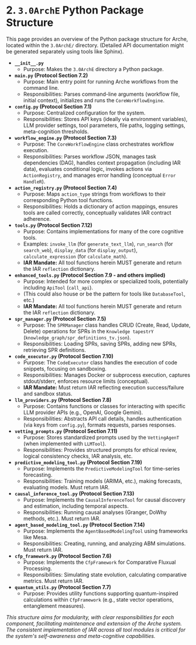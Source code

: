 # 2. `3.0ArchE` Python Package Structure

<!--
Instruction for AI Assistant (e.g., Cursor) or Keyholder populating the Wiki:
Overview of key modules and their responsibilities. Link to detailed API docs if generated separately, or summarize here.
-->

This page provides an overview of the Python package structure for Arche, located within the `3.0ArchE/` directory. (Detailed API documentation might be generated separately using tools like Sphinx).

*   **`__init__.py`**
    *   Purpose: Makes the `3.0ArchE` directory a Python package.
*   **`main.py` (Protocol Section 7.2)**
    *   Purpose: Main entry point for running Arche workflows from the command line.
    *   Responsibilities: Parses command-line arguments (workflow file, initial context), initializes and runs the `CoreWorkflowEngine`.
*   **`config.py` (Protocol Section 7.1)**
    *   Purpose: Centralized configuration for the system.
    *   Responsibilities: Stores API keys (ideally via environment variables), LLM provider settings, tool parameters, file paths, logging settings, meta-cognition thresholds.
*   **`workflow_engine.py` (Protocol Section 7.3)**
    *   Purpose: The `CoreWorkflowEngine` class orchestrates workflow execution.
    *   Responsibilities: Parses workflow JSON, manages task dependencies (DAG), handles context propagation (including IAR data), evaluates conditional logic, invokes actions via `ActionRegistry`, and manages error handling (conceptual `Error HandleR`).
*   **`action_registry.py` (Protocol Section 7.4)**
    *   Purpose: Maps `action_type` strings from workflows to their corresponding Python tool functions.
    *   Responsibilities: Holds a dictionary of action mappings, ensures tools are called correctly, conceptually validates IAR contract adherence.
*   **`tools.py` (Protocol Section 7.12)**
    *   Purpose: Contains implementations for many of the core cognitive tools.
    *   Examples: `invoke_llm` (for `generate_text_llm`), `run_search` (for `search_web`), `display_data` (for `display_output`), `calculate_expression` (for `calculate_math`).
    *   **IAR Mandate:** All tool functions herein MUST generate and return the IAR `reflection` dictionary.
*   **`enhanced_tools.py` (Protocol Section 7.9 - and others implied)**
    *   Purpose: Intended for more complex or specialized tools, potentially including `ApiTool` (`call_api`).
    *   (This could also house or be the pattern for tools like `DatabaseTool`, etc.)
    *   **IAR Mandate:** All tool functions herein MUST generate and return the IAR `reflection` dictionary.
*   **`spr_manager.py` (Protocol Section 7.5)**
    *   Purpose: The `SPRManager` class handles CRUD (Create, Read, Update, Delete) operations for SPRs in the `Knowledge tapestrY` (`knowledge_graph/spr_definitions_tv.json`).
    *   Responsibilities: Loading SPRs, saving SPRs, adding new SPRs, retrieving SPR definitions.
*   **`code_executor.py` (Protocol Section 7.10)**
    *   Purpose: The `CodeExecutor` class handles the execution of code snippets, focusing on sandboxing.
    *   Responsibilities: Manages Docker or subprocess execution, captures stdout/stderr, enforces resource limits (conceptual).
    *   **IAR Mandate:** Must return IAR reflecting execution success/failure and sandbox status.
*   **`llm_providers.py` (Protocol Section 7.8)**
    *   Purpose: Contains functions or classes for interacting with specific LLM provider APIs (e.g., OpenAI, Google Gemini).
    *   Responsibilities: Abstracts API call details, handles authentication (via keys from `config.py`), formats requests, parses responses.
*   **`vetting_prompts.py` (Protocol Section 7.11)**
    *   Purpose: Stores standardized prompts used by the `VettingAgenT` (when implemented with `LLMTool`).
    *   Responsibilities: Provides structured prompts for ethical review, logical consistency checks, IAR analysis, etc.
*   **`predictive_modeling_tool.py` (Protocol Section 7.19)**
    *   Purpose: Implements the `PredictiveModelingTool` for time-series forecasting.
    *   Responsibilities: Training models (ARIMA, etc.), making forecasts, evaluating models. Must return IAR.
*   **`causal_inference_tool.py` (Protocol Section 7.13)**
    *   Purpose: Implements the `CausalInferenceTool` for causal discovery and estimation, including temporal aspects.
    *   Responsibilities: Running causal analyses (Granger, DoWhy methods, etc.). Must return IAR.
*   **`agent_based_modeling_tool.py` (Protocol Section 7.14)**
    *   Purpose: Implements the `AgentBasedModelingTool` using frameworks like Mesa.
    *   Responsibilities: Creating, running, and analyzing ABM simulations. Must return IAR.
*   **`cfp_framework.py` (Protocol Section 7.6)**
    *   Purpose: Implements the `CfpFramework` for Comparative Fluxual Processing.
    *   Responsibilities: Simulating state evolution, calculating comparative metrics. Must return IAR.
*   **`quantum_utils.py` (Protocol Section 7.7)**
    *   Purpose: Provides utility functions supporting quantum-inspired calculations within `CfpFramework` (e.g., state vector operations, entanglement measures).

*This structure aims for modularity, with clear responsibilities for each component, facilitating maintenance and extension of the Arche system. The consistent implementation of IAR across all tool modules is critical for the system's self-awareness and meta-cognitive capabilities.* 